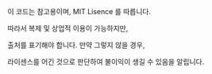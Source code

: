 이 코드는 참고용이며, MIT Lisence 를 따릅니다.

따라서 복제 및 상업적 이용이 가능하지만,

출처를 표기해야 합니다. 만약 그렇지 않을 경우,

라이센스를 어긴 것으로 판단하여 불이익이 생길 수 있음을 알립니다.
